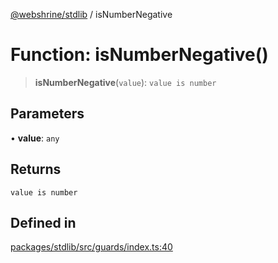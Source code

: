 [@webshrine/stdlib](../globals.md) / isNumberNegative

# Function: isNumberNegative()

> **isNumberNegative**(`value`): `value is number`

## Parameters

• **value**: `any`

## Returns

`value is number`

## Defined in

[packages/stdlib/src/guards/index.ts:40](https://github.com/webshrine/webshrine/blob/8cedc3f2efca3108f17475a5ce8404715d0d24a5/packages/stdlib/src/guards/index.ts#L40)
